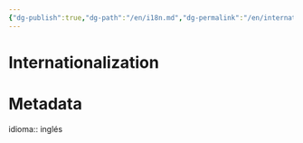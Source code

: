 ```yaml
---
{"dg-publish":true,"dg-path":"/en/i18n.md","dg-permalink":"/en/internationalitation/","permalink":"/en/internationalitation/","title":"Internationalization","noteIcon":"\"0\"","created":"2024-04-06T14:21:07.062-06:00","updated":"2024-04-06T14:38:45.947-06:00"}
---
```


# Internationalization

# Metadata
idioma:: inglés
